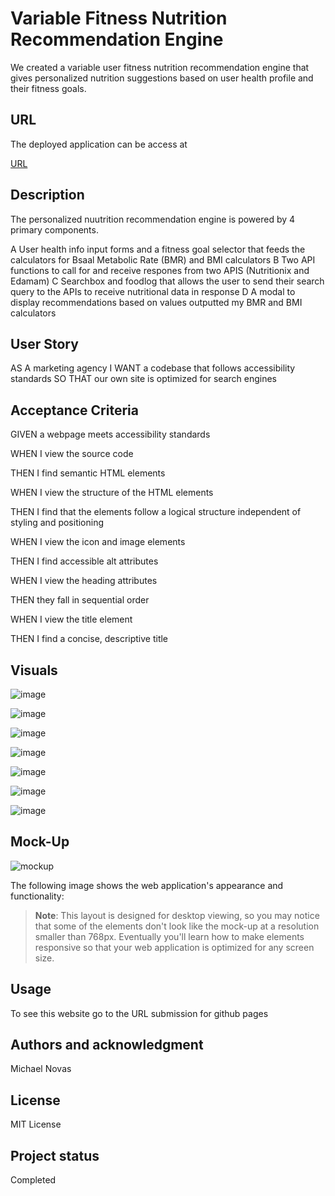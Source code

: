 # Variable Fitness Nutrition Recommendation Engine

We created a variable user fitness nutrition recommendation engine that gives personalized nutrition suggestions based on user health profile and their fitness goals.


## URL


The deployed application can be access at

[URL](www.urlhere.com)


## Description


The personalized nuutrition recommendation engine is powered by 4 primary components.

A User health info input forms and a fitness goal selector that feeds the calculators for Bsaal Metabolic Rate (BMR) and BMI calculators
B Two API functions to call for and receive respones from two APIS (Nutritionix and Edamam)
C Searchbox and foodlog that allows the user to send their search query to the APIs to receive nutritional data in response
D A modal to display recommendations based on values outputted my BMR and BMI calculators

## User Story


AS A marketing agency
I WANT a codebase that follows accessibility standards
SO THAT our own site is optimized for search engines


## Acceptance Criteria

GIVEN a webpage meets accessibility standards

WHEN I view the source code

THEN I find semantic HTML elements


WHEN I view the structure of the HTML elements

THEN I find that the elements follow a logical structure independent of styling and positioning


WHEN I view the icon and image elements

THEN I find accessible alt attributes


WHEN I view the heading attributes

THEN they fall in sequential order


WHEN I view the title element

THEN I find a concise, descriptive title

## Visuals


![image](https://github.com/michael55github/UCLAchallenge1/blob/main/assets/images/brand-awareness.png)

![image](https://github.com/michael55github/UCLAchallenge1/blob/main/assets/images/cost-management.png)

![image](https://github.com/michael55github/UCLAchallenge1/blob/main/assets/images/digital-marketing-meeting.jpg)

![image](https://github.com/michael55github/UCLAchallenge1/blob/main/assets/images/lead-generation.png)

![image](https://github.com/michael55github/UCLAchallenge1/blob/main/assets/images/online-reputation-management.jpg)

![image](https://github.com/michael55github/UCLAchallenge1/blob/main/assets/images/search-engine-optimization.jpg)

![image](https://github.com/michael55github/UCLAchallenge1/blob/main/assets/images/social-media-marketing.jpg)

## Mock-Up


![mockup](https://github.com/michael55github/UCLAchallenge1/blob/main/MockUp90Goal/01-html-css-git-homework-demo.png)

The following image shows the web application's appearance and functionality:



> **Note**: This layout is designed for desktop viewing, so you may notice that some of the elements don't look like the mock-up at a resolution smaller than 768px. Eventually you'll learn how to make elements responsive so that your web application is optimized for any screen size.


## Usage


To see this website go to the URL submission for github pages

## Authors and acknowledgment


Michael Novas

## License


MIT License

## Project status


Completed

